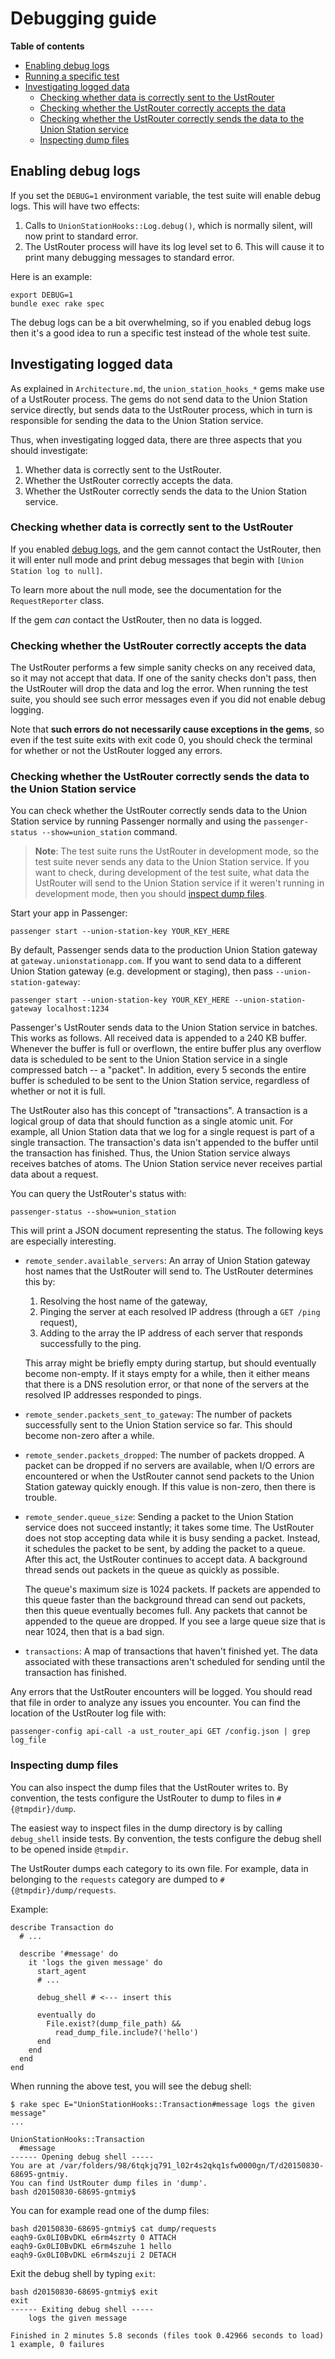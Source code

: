 # Debugging guide

**Table of contents**

 * [Enabling debug logs](#enabling-debug-logs)
 * [Running a specific test](#running-a-specific-test)
 * [Investigating logged data](#investigating-logged-data)
   - [Checking whether data is correctly sent to the UstRouter](#checking-whether-data-is-correctly-sent-to-the-ustrouter)
   - [Checking whether the UstRouter correctly accepts the data](#checking-whether-the-ustrouter-correctly-accepts-the-data)
   - [Checking whether the UstRouter correctly sends the data to the Union Station service](#checking-whether-the-ustrouter-correctly-sends-the-data-to-the-union-station-service)
   - [Inspecting dump files](#inspecting-dump-files)

## Enabling debug logs

If you set the `DEBUG=1` environment variable, the test suite will enable debug logs. This will have two effects:

 1. Calls to `UnionStationHooks::Log.debug()`, which is normally silent, will now print to standard error.
 2. The UstRouter process will have its log level set to 6. This will cause it to print many debugging messages to standard error.

Here is an example:

    export DEBUG=1
    bundle exec rake spec

The debug logs can be a bit overwhelming, so if you enabled debug logs then it's a good idea to run a specific test instead of the whole test suite.

## Investigating logged data

As explained in `Architecture.md`, the `union_station_hooks_*` gems make use of a UstRouter process. The gems do not send data to the Union Station service directly, but sends data to the UstRouter process, which in turn is responsible for sending the data to the Union Station service.

Thus, when investigating logged data, there are three aspects that you should investigate:

 1. Whether data is correctly sent to the UstRouter.
 2. Whether the UstRouter correctly accepts the data.
 3. Whether the UstRouter correctly sends the data to the Union Station service.

### Checking whether data is correctly sent to the UstRouter

If you enabled [debug logs](#enabling-debug-logs), and the gem cannot contact the UstRouter, then it will enter null mode and print debug messages that begin with `[Union Station log to null]`.

To learn more about the null mode, see the documentation for the `RequestReporter` class.

If the gem *can* contact the UstRouter, then no data is logged.

### Checking whether the UstRouter correctly accepts the data

The UstRouter performs a few simple sanity checks on any received data, so it may not accept that data. If one of the sanity checks don't pass, then the UstRouter will drop the data and log the error. When running the test suite, you should see such error messages even if you did not enable debug logging.

Note that **such errors do not necessarily cause exceptions in the gems**, so even if the test suite exits with exit code 0, you should check the terminal for whether or not the UstRouter logged any errors.

### Checking whether the UstRouter correctly sends the data to the Union Station service

You can check whether the UstRouter correctly sends data to the Union Station service by running Passenger normally and using the `passenger-status --show=union_station` command.

> **Note**: The test suite runs the UstRouter in development mode, so the test suite never sends any data to the Union Station service. If you want to check, during development of the test suite, what data the UstRouter will send to the Union Station service if it weren't running in development mode, then you should [inspect dump files](#inspecting-dump-files).

Start your app in Passenger:

    passenger start --union-station-key YOUR_KEY_HERE

By default, Passenger sends data to the production Union Station gateway at `gateway.unionstationapp.com`. If you want to send data to a different Union Station gateway (e.g. development or staging), then pass `--union-station-gateway`:

    passenger start --union-station-key YOUR_KEY_HERE --union-station-gateway localhost:1234

Passenger's UstRouter sends data to the Union Station service in batches. This works as follows. All received data is appended to a 240 KB buffer. Whenever the buffer is full or overflown, the entire buffer plus any overflow data is scheduled to be sent to the Union Station service in a single compressed batch -- a "packet". In addition, every 5 seconds the entire buffer is scheduled to be sent to the Union Station service, regardless of whether or not it is full.

The UstRouter also has this concept of "transactions". A transaction is a logical group of data that should function as a single atomic unit. For example, all Union Station data that we log for a single request is part of a single transaction. The transaction's data isn't appended to the buffer until the transaction has finished. Thus, the Union Station service always receives batches of atoms. The Union Station service never receives partial data about a request.

You can query the UstRouter's status with:

    passenger-status --show=union_station

This will print a JSON document representing the status. The following keys are especially interesting.

 * `remote_sender.available_servers`: An array of Union Station gateway host names that the UstRouter will send to. The UstRouter determines this by:
   
    1. Resolving the host name of the gateway,
    2. Pinging the server at each resolved IP address (through a `GET /ping` request),
    3. Adding to the array the IP address of each server that responds successfully to the ping.

   This array might be briefly empty during startup, but should eventually become non-empty. If it stays empty for a while, then it either means that there is a DNS resolution error, or that none of the servers at the resolved IP addresses responded to pings.
 * `remote_sender.packets_sent_to_gateway`: The number of packets successfully sent to the Union Station service so far. This should become non-zero after a while.
 * `remote_sender.packets_dropped`: The number of packets dropped. A packet can be dropped if no servers are available, when I/O errors are encountered or when the UstRouter cannot send packets to the Union Station gateway quickly enough. If this value is non-zero, then there is trouble.
 * `remote_sender.queue_size`: Sending a packet to the Union Station service does not succeed instantly; it takes some time. The UstRouter does not stop accepting data while it is busy sending a packet. Instead, it schedules the packet to be sent, by adding the packet to a queue. After this act, the UstRouter continues to accept data. A background thread sends out packets in the queue as quickly as possible.

   The queue's maximum size is 1024 packets. If packets are appended to this queue faster than the background thread can send out packets, then this queue eventually becomes full. Any packets that cannot be appended to the queue are dropped. If you see a large queue size that is near 1024, then that is a bad sign.
 * `transactions`: A map of transactions that haven't finished yet. The data associated with these transactions aren't scheduled for sending until the transaction has finished.

Any errors that the UstRouter encounters will be logged. You should read that file in order to analyze any issues you encounter. You can find the location of the UstRouter log file with:

    passenger-config api-call -a ust_router_api GET /config.json | grep log_file

### Inspecting dump files

You can also inspect the dump files that the UstRouter writes to. By convention, the tests configure the UstRouter to dump to files in `#{@tmpdir}/dump`.

The easiest way to inspect files in the dump directory is by calling `debug_shell` inside tests. By convention, the tests configure the debug shell to be opened inside `@tmpdir`.

The UstRouter dumps each category to its own file. For example, data in belonging to the `requests` category are dumped to `#{@tmpdir}/dump/requests`.

Example:

    describe Transaction do
      # ...

      describe '#message' do
        it 'logs the given message' do
          start_agent
          # ...

          debug_shell # <--- insert this

          eventually do
            File.exist?(dump_file_path) &&
              read_dump_file.include?('hello')
          end
        end
      end
    end

When running the above test, you will see the debug shell:

    $ rake spec E="UnionStationHooks::Transaction#message logs the given message"
    ...

    UnionStationHooks::Transaction
      #message
    ------ Opening debug shell -----
    You are at /var/folders/98/6tqkjq791_l02r4s2qkq1sfw0000gn/T/d20150830-68695-gntmiy.
    You can find UstRouter dump files in 'dump'.
    bash d20150830-68695-gntmiy$

You can for example read one of the dump files:

    bash d20150830-68695-gntmiy$ cat dump/requests
    eaqh9-Gx0LI0BvDKL e6rm4szrty 0 ATTACH
    eaqh9-Gx0LI0BvDKL e6rm4szuhe 1 hello
    eaqh9-Gx0LI0BvDKL e6rm4szuji 2 DETACH

Exit the debug shell by typing `exit`:

    bash d20150830-68695-gntmiy$ exit
    exit
    ------ Exiting debug shell -----
        logs the given message

    Finished in 2 minutes 5.8 seconds (files took 0.42966 seconds to load)
    1 example, 0 failures

